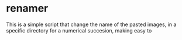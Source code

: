 # renamer
This is a simple script that change the name of the pasted images, in a specific directory for a numerical succesion, making easy to 
